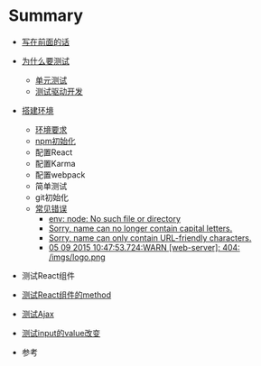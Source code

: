 # Summary

* [写在前面的话](README.md)
* [为什么要测试](docs/why_we_need_test.md)
   * [单元测试](docs/about_unit_test.md)
   * [测试驱动开发](docs/about_tdd.md)
* [搭建环境](docs/settings.md)
   * [环境要求](docs/env_needs.md)
   * [npm初始化](docs/npm_init.md)
   * 配置React
   * 配置Karma
   * 配置webpack
   * 简单测试
   * git初始化
   * [常见错误](docs/errors_and_solutions.md)   
	   * [env: node: No such file or directory](docs/errors/env_node_No_such_file_or_directory.md)
	   * [Sorry, name can no longer contain capital letters.](docs/errors/error_messages.md)
	   * [Sorry, name can only contain URL-friendly characters.](docs/errors/error_messages.md)
	   * [05 09 2015 10:47:53.724:WARN [web-server]: 404: /imgs/logo.png](docs/errors/warn_404_png.md)
* 测试React组件
* [测试React组件的method](docs/test_component_method.md)
* [测试Ajax](docs/test_ajax.md)
* [测试input的value改变](docs/test_input_value.md)

* 参考

